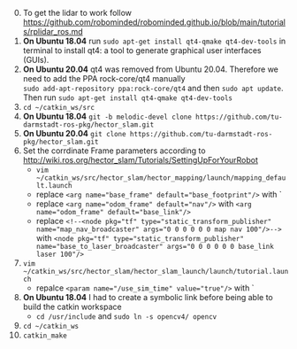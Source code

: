 0. To get the lidar to work follow https://github.com/robominded/robominded.github.io/blob/main/tutorials/rplidar_ros.md
1. **On Ubuntu 18.04** run `sudo apt-get install qt4-qmake qt4-dev-tools` in terminal to install qt4: a tool to generate graphical user interfaces (GUIs). 
2. **On Ubuntu 20.04** qt4 was removed from Ubuntu 20.04. Therefore we need to add the PPA rock-core/qt4 manually 
<br> `sudo add-apt-repository ppa:rock-core/qt4` and then `sudo apt update`. 
<br> Then run `sudo apt-get install qt4-qmake qt4-dev-tools`
2.  `cd ~/catkin_ws/src`
3.  **On Ubuntu 18.04** `git -b melodic-devel clone https://github.com/tu-darmstadt-ros-pkg/hector_slam.git`
4.  **On Ubuntu 20.04** `git clone https://github.com/tu-darmstadt-ros-pkg/hector_slam.git`
5.  Set the corrdinate Frame parameters according to http://wiki.ros.org/hector_slam/Tutorials/SettingUpForYourRobot
    - `vim ~/catkin_ws/src/hector_slam/hector_mapping/launch/mapping_default.launch`
    - replace `<arg name="base_frame" default="base_footprint"/>` with <arg name="base_frame" default="base_link"/>` 
    - replace `<arg name="odom_frame" default="nav"/>` with `<arg name="odom_frame" default="base_link"/>`
    - replace `<!--<node pkg="tf" type="static_transform_publisher" name="map_nav_broadcaster" args="0 0 0 0 0 0 map nav 100"/>-->` with `<node pkg="tf" type="static_transform_publisher" name="base_to_laser_broadcaster" args="0 0 0 0 0 0 base_link laser 100"/>`
6. `vim ~/catkin_ws/src/hector_slam/hector_slam_launch/launch/tutorial.launch`
    - repalce  `<param name="/use_sim_time" value="true"/>` with `<param name="/use_sim_time" value="false"/>
7.  **On Ubuntu 18.04** I had to create a symbolic link before being able to build the catkin workspace
     - `cd /usr/include` and `sudo ln -s opencv4/ opencv` 
8. `cd ~/catkin_ws` 
9. `catkin_make`
    
